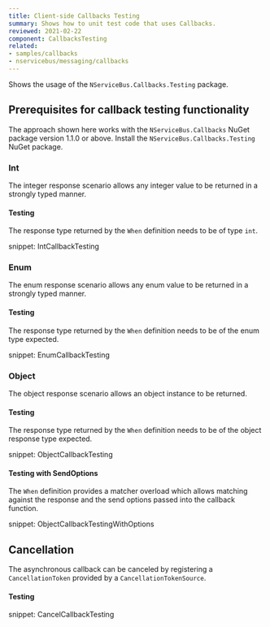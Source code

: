 ```yaml
---
title: Client-side Callbacks Testing
summary: Shows how to unit test code that uses Callbacks.
reviewed: 2021-02-22
component: CallbacksTesting
related:
- samples/callbacks
- nservicebus/messaging/callbacks
---
```


Shows the usage of the `NServiceBus.Callbacks.Testing` package.


## Prerequisites for callback testing functionality

The approach shown here works with the `NServiceBus.Callbacks` NuGet package version 1.1.0 or above. Install the `NServiceBus.Callbacks.Testing` NuGet package.


### Int

The integer response scenario allows any integer value to be returned in a strongly typed manner.


#### Testing

The response type returned by the `When` definition needs to be of type `int`.

snippet: IntCallbackTesting


### Enum

The enum response scenario allows any enum value to be returned in a strongly typed manner.


#### Testing

The response type returned by the `When` definition needs to be of the enum type expected.

snippet: EnumCallbackTesting


### Object

The object response scenario allows an object instance to be returned.


#### Testing

The response type returned by the `When` definition needs to be of the object response type expected.

snippet: ObjectCallbackTesting


#### Testing with SendOptions

The `When` definition provides a matcher overload which allows matching against the response and the send options passed into the callback function.

snippet: ObjectCallbackTestingWithOptions


## Cancellation

The asynchronous callback can be canceled by registering a `CancellationToken` provided by a `CancellationTokenSource`.


#### Testing

snippet: CancelCallbackTesting
